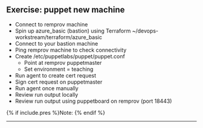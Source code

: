 
## Exercise: puppet new machine
+ Connect to remprov machine
+ Spin up azure_basic (bastion) using Terraform
~/devops-workstream/terraform/azure_basic
+ Connect to your bastion machine
+ Ping remprov machine to check connectivity
+ Create /etc/puppetlabs/puppet/puppet.conf
    + Point at remprov puppetmaster
    + Set environment = teaching
+ Run agent to create cert request
+ Sign cert request on puppetmaster
+ Run agent once manually
+ Review run output locally
+ Review run output using puppetboard on remprov (port 18443)

{% if include.pres %}Note: {% endif %}

---

